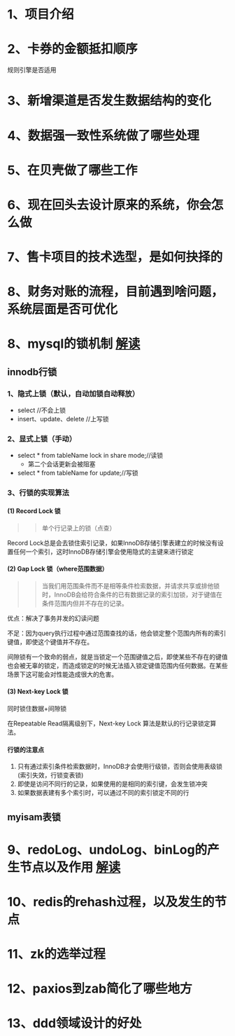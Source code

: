 1、项目介绍
======
2、卡券的金额抵扣顺序
====
规则引擎是否适用

3、新增渠道是否发生数据结构的变化
====
4、数据强一致性系统做了哪些处理
====
5、在贝壳做了哪些工作
===
6、现在回头去设计原来的系统，你会怎么做
====
7、售卡项目的技术选型，是如何抉择的
===
8、财务对账的流程，目前遇到啥问题，系统层面是否可优化
======
8、mysql的锁机制 [解读](https://www.cnblogs.com/better-farther-world2099/articles/14955475.html)
====
## innodb行锁

### 1、隐式上锁（默认，自动加锁自动释放）
* select //不会上锁
* insert、update、delete //上写锁

### 2、显式上锁（手动）

* select * from tableName lock in share mode;//读锁
  * 第二个会话更新会被阻塞
* select * from tableName for update;//写锁


### 3、行锁的实现算法
#### (1) Record Lock 锁
>>单个行记录上的锁（点查）

Record Lock总是会去锁住索引记录，如果InnoDB存储引擎表建立的时候没有设置任何一个索引，这时InnoDB存储引擎会使用隐式的主键来进行锁定
#### (2) Gap Lock 锁（where范围数据）
>> 当我们用范围条件而不是相等条件检索数据，并请求共享或排他锁时，InnoDB会给符合条件的已有数据记录的索引加锁，对于键值在条件范围内但并不存在的记录。

优点：解决了事务并发的幻读问题

不足：因为query执行过程中通过范围查找的话，他会锁定整个范围内所有的索引键值，即使这个键值并不存在。

间隙锁有一个致命的弱点，就是当锁定一个范围键值之后，即使某些不存在的键值也会被无辜的锁定，而造成锁定的时候无法插入锁定键值范围内任何数据。在某些场景下这可能会对性能造成很大的危害。

#### (3) Next-key Lock 锁
同时锁住数据+间隙锁

在Repeatable Read隔离级别下，Next-key Lock 算法是默认的行记录锁定算法。
#### 行锁的注意点
1. 只有通过索引条件检索数据时，InnoDB才会使用行级锁，否则会使用表级锁(索引失效，行锁变表锁)
2. 即使是访问不同行的记录，如果使用的是相同的索引键，会发生锁冲突
3. 如果数据表建有多个索引时，可以通过不同的索引锁定不同的行

## myisam表锁

9、redoLog、undoLog、binLog的产生节点以及作用 [解读](https://xiaolincoding.com/mysql/log/how_update.html)
=====
10、redis的rehash过程，以及发生的节点
======
11、zk的选举过程
===
12、paxios到zab简化了哪些地方
======
13、ddd领域设计的好处
====


